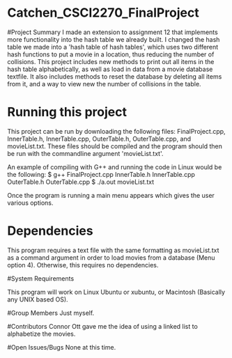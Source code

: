 # Catchen_CSCI2270_FinalProject

#Project Summary
I made an extension to assignment 12 that implements more functionality into the hash table we already built. I changed the hash table we made into a 'hash table of hash tables', which uses two different hash functions to put a movie in a location, thus reducing the number of collisions. This project includes new methods to print out all items in the hash table alphabetically, as well as load in data from a movie database textfile. It also includes methods to reset the database by deleting all items from it, and a way to view new the number of collisions in the table.

# Running this project
This project can be run by downloading the following files: FinalProject.cpp, InnerTable.h, InnerTable.cpp, OuterTable.h, OuterTable.cpp, and movieList.txt. These files should be compiled and the program should then be run with the commandline argument 'movieList.txt'.

An example of compiling with G++ and running the code in Linux would be the following:
  $ g++ FinalProject.cpp InnerTable.h InnerTable.cpp OuterTable.h OuterTable.cpp
  $ ./a.out movieList.txt

Once the program is running a main menu appears which gives the user various options.

# Dependencies 
This program requires a text file with the same formatting as movieList.txt as a command argument in order to load movies from a database (Menu option 4). Otherwise, this requires no dependencies.

#System Requirements

This program will work on Linux Ubuntu or xubuntu, or Macintosh (Basically any UNIX based OS).

#Group Members
Just myself.

#Contributors
Connor Ott gave me the idea of using a linked list to alphabetize the movies.

#Open Issues/Bugs
None at this time.

